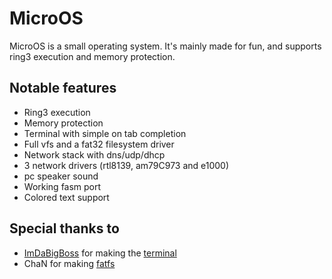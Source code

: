 # MicroOS

MicroOS is a small operating system. It's mainly made for fun, and supports ring3 execution and memory protection.

## Notable features

- Ring3 execution
- Memory protection
- Terminal with simple on tab completion
- Full vfs and a fat32 filesystem driver
- Network stack with dns/udp/dhcp
- 3 network drivers (rtl8139, am79C973 and e1000)
- pc speaker sound
- Working fasm port
- Colored text support

## Special thanks to

- [ImDaBigBoss](https://github.com/ImDaBigBoss) for making the [terminal](https://github.com/TheUltimateFoxOS/FoxOS-programs/tree/main/terminal)
- ChaN for making [fatfs](http://elm-chan.org/fsw/ff/00index_e.html)
